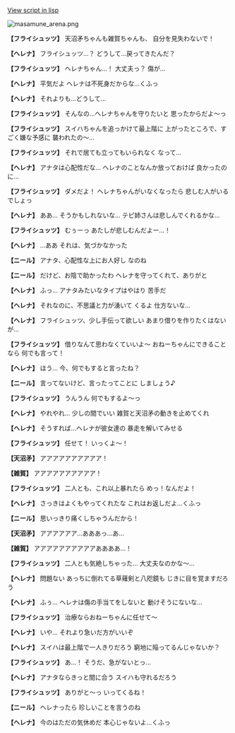 [View script in lisp](../scripts/210132080.txt)

![masamune_arena.png](../images/backgrounds/masamune_arena.png)

**【フライシュッツ】**
天沼矛ちゃんも雑賀ちゃんも、
自分を見失わないで！

**【ヘレナ】**
フライシュッツ…？
どうして…戻ってきたんだ？

**【フライシュッツ】**
ヘレナちゃん…！
大丈夫っ？
傷が…

**【ヘレナ】**
平気だよ
ヘレナは不死身だからな…くふっ

**【ヘレナ】**
それよりも…どうして…

**【フライシュッツ】**
そんなの…ヘレナちゃんを守りたいと
思ったからだよ～っ

**【フライシュッツ】**
スイハちゃんを追っかけて最上階に
上がったところで、すごく嫌な予感に
襲われたの～…

**【フライシュッツ】**
それで居ても立ってもいられなく
なって…

**【ヘレナ】**
アナタは心配性だな…
ヘレナのことなんか放っておけば
良かったのに…

**【フライシュッツ】**
ダメだよ！
ヘレナちゃんがいなくなったら
悲しむ人がいるでしょっ

**【ヘレナ】**
ああ…
そうかもしれないな…
テピ姉さんは悲しんでくれるかな…

**【フライシュッツ】**
むぅーっ
あたしが悲しむんだよー…！

**【ヘレナ】**
…ああ
それは、気づかなかった

**【ニール】**
アナタ、心配性な上にお人好し
なのね

**【ニール】**
だけど、お陰で助かったわ
ヘレナを守ってくれて、ありがと

**【ヘレナ】**
ふっ…
アナタみたいなタイプはやはり
苦手だ

**【ヘレナ】**
それなのに、不思議と力が湧いて
くるよ
仕方ないな…

**【ヘレナ】**
フライシュッツ、少し手伝って欲しい
あまり借りを作りたくはないが…

**【フライシュッツ】**
借りなんて思わなくていいよ～
おねーちゃんにできることなら
何でも言って！

**【ヘレナ】**
ほう…
今、何でもすると言ったね？

**【ニール】**
言ってないけど、言ったってことに
しましょう♪

**【フライシュッツ】**
うんうん
何でもするよ～っ

**【ヘレナ】**
やれやれ…
少しの間でいい
雑賀と天沼矛の動きを止めてくれ

**【ヘレナ】**
そうすれば…ヘレナが彼女達の
暴走を解いてみせる

**【フライシュッツ】**
任せて！
いっくよ～！

**【天沼矛】**
アアアアアアアアアア！

**【雑賀】**
アアアアアアアアアア！

**【フライシュッツ】**
二人とも、これ以上暴れたら
めっ！なんだよ！

**【ヘレナ】**
さっきはよくもやってくれたな
これはお返しだよ…くふっ

**【ニール】**
思いっきり痛くしちゃうんだから！

**【天沼矛】**
アアアアアア…あああっ…あ…

**【雑賀】**
アアアアアアアアアアああああ…！

**【フライシュッツ】**
二人とも気絶しちゃった…
大丈夫なのかな～…

**【ヘレナ】**
問題ない
あっちに倒れてる草薙剣と八咫鏡も
じきに目を覚ますだろう

**【ヘレナ】**
ふぅ…
ヘレナは傷の手当てをしないと
動けそうにないな…

**【フライシュッツ】**
治療ならおねーちゃんに任せて～

**【ヘレナ】**
いや…
それより急いだ方がいいぞ

**【ヘレナ】**
スイハは最上階で一人きりだろう
窮地に陥ってるんじゃないか？

**【フライシュッツ】**
あ…！
そうだ、急がないとっ…

**【ヘレナ】**
アナタならきっと間に合う
スイハも守れるだろう

**【フライシュッツ】**
ありがと～っ
いってくるね！

**【ニール】**
ヘレナったら
珍しいことを言うのね

**【ヘレナ】**
今のはただの気休めだ
本心じゃないよ…くふっ